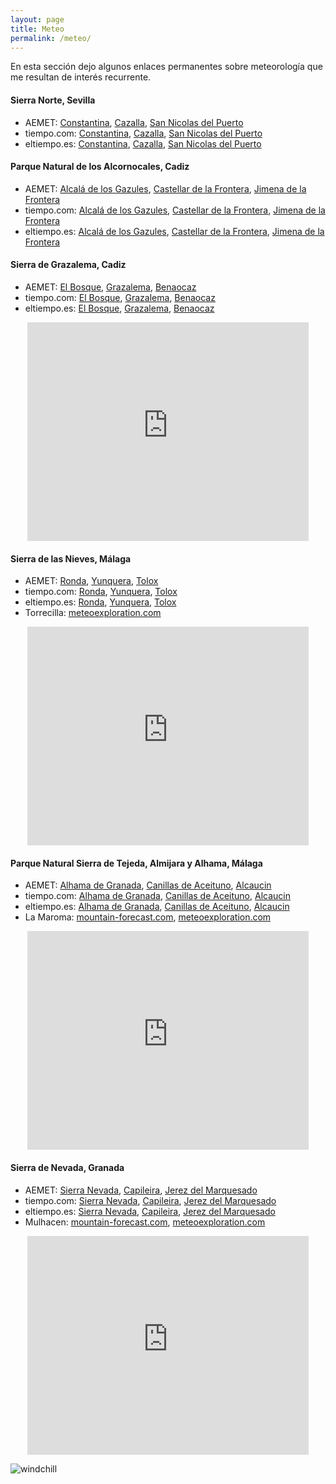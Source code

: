 ```yaml
---
layout: page
title: Meteo
permalink: /meteo/
---
```


En esta sección dejo algunos enlaces permanentes sobre meteorología que me
resultan de interés recurrente.

#### Sierra Norte, Sevilla

 * AEMET: [Constantina][aemet_constantina], [Cazalla][aemet_cazalla], [San Nicolas del Puerto][aemet_sannicolas]
 * tiempo.com: [Constantina][tiempo.com_constantina], [Cazalla][tiempo.com_cazalla], [San Nicolas del Puerto][tiempo.com_sannicolas]
 * eltiempo.es: [Constantina][eltiempo.es_constantina], [Cazalla][eltiempo.es_cazalla], [San Nicolas del Puerto][eltiempo.es_sannicolas]

#### Parque Natural de los Alcornocales, Cadiz

 * AEMET: [Alcalá de los Gazules][aemet_gazules], [Castellar de la Frontera][aemet_castellar], [Jimena de la Frontera][aemet_jimena]
 * tiempo.com: [Alcalá de los Gazules][tiempo.com_gazules], [Castellar de la Frontera][tiempo.com_castellar], [Jimena de la Frontera][tiempo.com_jimena]
 * eltiempo.es: [Alcalá de los Gazules][eltiempo.es_gazules], [Castellar de la Frontera][eltiempo.es_castellar], [Jimena de la Frontera][eltiempo.es_jimena]

#### Sierra de Grazalema, Cadiz

 * AEMET: [El Bosque][aemet_bosque], [Grazalema][aemet_grazalema], [Benaocaz][aemet_benaocaz]
 * tiempo.com: [El Bosque][tiempo.com_bosque], [Grazalema][tiempo.com_grazalema], [Benaocaz][tiempo.com_benaocaz]
 * eltiempo.es: [El Bosque][eltiempo.es_bosque], [Grazalema][eltiempo.es_grazalema], [Benaocaz][eltiempo.es_benaocaz]

<center>
<iframe width="450" height="350" frameborder="0" scrolling="no"
        src="https://www.meteoexploration.com/mountain/getweather.php?code=IBP039&lang=es&si=Metric&wgsz=1">
</iframe>
</center>

#### Sierra de las Nieves, Málaga

 * AEMET: [Ronda][aemet_ronda], [Yunquera][aemet_yunquera], [Tolox][aemet_tolox]
 * tiempo.com: [Ronda][tiempo.com_ronda], [Yunquera][tiempo.com_yunquera], [Tolox][tiempo.com_tolox]
 * eltiempo.es: [Ronda][eltiempo.es_ronda], [Yunquera][eltiempo.es_yunquera], [Tolox][eltiempo.es_tolox]
 * Torrecilla: [meteoexploration.com][me_torrecilla]

<center>
<iframe width="450" height="350" frameborder="0" scrolling="no"
        src="https://www.meteoexploration.com/mountain/getweather.php?code=IBP040&lang=es&si=Metric&wgsz=1">
</iframe>
</center>

#### Parque Natural Sierra de Tejeda, Almijara y Alhama, Málaga

 * AEMET: [Alhama de Granada][aemet_alhama], [Canillas de Aceituno][aemet_canillas], [Alcaucin][aemet_alcaucin]
 * tiempo.com: [Alhama de Granada][tiempo.com_alhama], [Canillas de Aceituno][tiempo.com_canillas], [Alcaucin][tiempo.com_alcaucin]
 * eltiempo.es: [Alhama de Granada][eltiempo.es_alhama], [Canillas de Aceituno][eltiempo.es_canillas], [Alcaucin][eltiempo.es_alcaucin]
 * La Maroma: [mountain-forecast.com][mf_maroma], [meteoexploration.com][me_maroma]

<center>
<iframe width="450" height="350" frameborder="0" scrolling="no"
        src="https://www.meteoexploration.com/mountain/getweather.php?code=IBP053&lang=es&si=Metric&wgsz=1">
</iframe>
</center>

#### Sierra de Nevada, Granada

 * AEMET: [Sierra Nevada][aemet_sn], [Capileira][aemet_capileira], [Jerez del Marquesado][aemet_jerez]
 * tiempo.com: [Sierra Nevada][t.com_sn], [Capileira][t.com_capileira], [Jerez del Marquesado][t.com_jerez]
 * eltiempo.es: [Sierra Nevada][et.es_sn], [Capileira][et.es_capileira], [Jerez del Marquesado][et.es_jerez]
 * Mulhacen: [mountain-forecast.com][mf_mulhacen], [meteoexploration.com][me_mulhacen]

<center>
<iframe width="450" height="350" frameborder="0" scrolling="no"
	src="https://www.meteoexploration.com/mountain/getweather.php?code=IBP046&lang=es&si=Metric&wgsz=1">
</iframe>
</center>

<!-- windchill -->

![windchill][windchill]

[aemet_ronda]:                  https://www.aemet.es/es/eltiempo/prediccion/municipios/ronda-id29084
[tiempo.com_ronda]:             https://www.tiempo.com/ronda.htm
[eltiempo.es_ronda]:            https://www.eltiempo.es/ronda.html
[aemet_yunquera]:               https://www.aemet.es/es/eltiempo/prediccion/municipios/yunquera-id29100
[tiempo.com_yunquera]:          https://www.tiempo.com/yunquera.htm
[eltiempo.es_yunquera]:         https://www.eltiempo.es/yunquera.html
[aemet_tolox]:                  https://www.aemet.es/es/eltiempo/prediccion/municipios/tolox-id29090
[tiempo.com_tolox]:             https://www.tiempo.com/tolox.htm
[eltiempo.es_tolox]:            https://www.eltiempo.es/tolox.html
[aemet_constantina]:		https://www.aemet.es/es/eltiempo/prediccion/municipios/constantina-id41033
[tiempo.com_constantina]:	https://www.tiempo.com/constantina.htm
[eltiempo.es_constantina]:	https://www.eltiempo.es/constantina.html
[aemet_cazalla]:		https://www.aemet.es/es/eltiempo/prediccion/municipios/cazalla-de-la-sierra-id41032
[tiempo.com_cazalla]:		https://www.tiempo.com/cazalla-de-la-sierra.htm
[eltiempo.es_cazalla]:		https://www.eltiempo.es/cazalla-de-la-sierra.html
[aemet_sannicolas]:		https://www.aemet.es/es/eltiempo/prediccion/municipios/san-nicolas-del-puerto-id41088
[tiempo.com_sannicolas]:	https://www.tiempo.com/san-nicolas-del-puerto.htm
[eltiempo.es_sannicolas]:	https://www.eltiempo.es/san-nicolas-del-puerto.html
[aemet_gazules]:		https://www.aemet.es/es/eltiempo/prediccion/municipios/alcala-de-los-gazules-id11001
[tiempo.com_gazules]:		https://www.tiempo.com/alcala-de-los-gazules.htm
[eltiempo.es_gazules]:		https://www.eltiempo.es/alcala-de-los-gazules.html
[aemet_castellar]:		https://www.aemet.es/es/eltiempo/prediccion/municipios/castellar-de-la-frontera-id11013
[tiempo.com_castellar]:		https://www.tiempo.com/castellar-de-la-frontera.htm
[eltiempo.es_castellar]:	https://www.eltiempo.es/castellar-de-la-frontera.html
[aemet_jimena]:			https://www.aemet.es/es/eltiempo/prediccion/municipios/jimena-de-la-frontera-id11021
[tiempo.com_jimena]:		https://www.tiempo.com/jimena-de-la-frontera.htm
[eltiempo.es_jimena]:		https://www.eltiempo.es/jimena-de-la-frontera.html
[aemet_bosque]:			https://www.aemet.es/es/eltiempo/prediccion/municipios/bosque-el-id11011
[tiempo.com_bosque]:		https://www.tiempo.com/bosque-el.htm
[eltiempo.es_bosque]:		https://www.eltiempo.es/el-bosque.html
[aemet_grazalema]:		https://www.aemet.es/es/eltiempo/prediccion/municipios/grazalema-id11019
[tiempo.com_grazalema]:		https://www.tiempo.com/grazalema.htm
[eltiempo.es_grazalema]:	https://www.eltiempo.es/grazalema.html
[aemet_benaocaz]:		https://www.aemet.es/es/eltiempo/prediccion/municipios/benaocaz-id11009
[tiempo.com_benaocaz]:		https://www.tiempo.com/benaocaz.htm
[eltiempo.es_benaocaz]:		https://www.eltiempo.es/benaocaz.html
[aemet_alhama]:			https://www.aemet.es/es/eltiempo/prediccion/municipios/alhama-de-granada-id18013
[tiempo.com_alhama]:		https://www.tiempo.com/alhama-de-granada.htm
[eltiempo.es_alhama]:		https://www.eltiempo.es/alhama-de-granada.html
[aemet_canillas]:		https://www.aemet.es/es/eltiempo/prediccion/municipios/canillas-de-aceituno-id29033
[tiempo.com_canillas]:		https://www.tiempo.com/canillas-de-aceituno.htm
[eltiempo.es_canillas]:		https://www.eltiempo.es/canillas-de-aceituno.html
[aemet_alcaucin]:		https://www.aemet.es/es/eltiempo/prediccion/municipios/alcaucin-id29002
[tiempo.com_alcaucin]:		https://www.tiempo.com/alcaucin.htm
[eltiempo.es_alcaucin]:		https://www.eltiempo.es/alcaucin.html
[me_torrecilla]:		https://meteoexploration.com/forecasts/Torrecilla/index.php?lang=es&si=Metric
[mf_maroma]:			https://www.mountain-forecast.com/peaks/La-Maroma/forecasts/2066
[me_maroma]:			https://meteoexploration.com/forecasts/Maroma/index.php?lang=es&si=Metric
[aemet_sn]:			https://www.aemet.es/es/eltiempo/prediccion/montana?w=&p=nev1
[aemet_capileira]:		https://www.aemet.es/es/eltiempo/prediccion/municipios/capileira-id18042
[aemet_jerez]:			https://www.aemet.es/es/eltiempo/prediccion/municipios/jerez-del-marquesado-id18108
[t.com_sn]:			https://www.tiempo.com/sierra-nevada.htm
[t.com_capileira]:		https://www.tiempo.com/capileira.htm
[t.com_jerez]:			https://www.tiempo.com/jerez-del-marquesado.htm
[et.es_sn]:			https://www.eltiempo.es/sierra-nevada/?q=sierra-nevada&c=prediction
[et.es_capileira]:		https://www.eltiempo.es/capileira.html?q=capileira&c=prediction
[et.es_jerez]:			https://www.eltiempo.es/jerez-del-marquesado.html?q=jerez-del-marquesado&c=prediction
[mf_mulhacen]:			https://www.mountain-forecast.com/peaks/Mulhacen/forecasts/3482
[me_mulhacen]:			https://www.meteoexploration.com/forecasts/Mulhacen/?lang=es
[aemet.es_windchill]:           https://www.aemet.es/es/conocermas/montana/detalles/sensaciontermica
[windchill]:			{{site.url}}/assets/aemet_windchill.png
